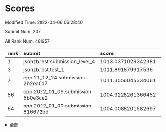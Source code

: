 # Scores

Modified Time: 2022-04-06 06:28:40

Submit Num: 207

All Rank Num: 481957

| rank |               submit               |       score        |       sigma        | pk_num |
| :--- | :--------------------------------- | :----------------- | :----------------- | :----- |
| 1    | jsonzb.test.submission_level_4     | 1013.0371029342381 | 0.808870914326622  | 9310   |
| 3    | jsonzb.test.test_1                 | 1011.891879917536  | 0.794475342582036  | 9315   |
| 7    | cpp.21_12_24.submission-2b2ea0d7   | 1011.3556045334061 | 0.7823965337236719 | 9309   |
| 56   | cpp.2022_01_09.submission-5b0e3de2 | 1004.9228261366452 | 0.7115725528171012 | 9315   |
| 64   | cpp.2022_01_09.submission-816672bd | 1004.0088201582697 | 0.7107591942711143 | 9311   |


<details>
<summary>全部</summary>

| rank |                 submit                 |       score        |       sigma        | pk_num |
| :--- | :------------------------------------- | :----------------- | :----------------- | :----- |
| 1    | jsonzb.test.submission_level_4         | 1013.0371029342381 | 0.808870914326622  | 9310   |
| 2    | gobigger.level_3.submission_level_3_41 | 1011.896620464594  | 0.7936280814177454 | 9314   |
| 3    | jsonzb.test.test_1                     | 1011.891879917536  | 0.794475342582036  | 9315   |
| 4    | gobigger.level_3.submission_level_3_20 | 1011.4958355747203 | 0.7912566577975914 | 9314   |
| 5    | gobigger.level_3.submission_level_3_18 | 1011.4742337828002 | 0.7800620694531627 | 9316   |
| 6    | gobigger.level_3.submission_level_3_14 | 1011.4677877869995 | 0.7889286055100116 | 9313   |
| 7    | cpp.21_12_24.submission-2b2ea0d7       | 1011.3556045334061 | 0.7823965337236719 | 9309   |
| 8    | gobigger.level_3.submission_level_3_45 | 1011.2047723944996 | 0.7926371613127496 | 9312   |
| 9    | gobigger.level_3.submission_level_3_22 | 1011.1163452972786 | 0.7892200000754583 | 9314   |
| 10   | gobigger.level_3.submission_level_3_35 | 1010.9751896873879 | 0.778988062398347  | 9310   |
| 11   | gobigger.level_3.submission_level_3_47 | 1010.9394050919036 | 0.7583285412909297 | 9313   |
| 12   | gobigger.level_3.submission_level_3_16 | 1010.7599768241466 | 0.7640252463131931 | 9310   |
| 13   | gobigger.level_3.submission_level_3_17 | 1010.7103815328579 | 0.7574196713229796 | 9314   |
| 14   | gobigger.level_3.submission_level_3_36 | 1010.6214404907344 | 0.7767003345588026 | 9316   |
| 15   | gobigger.level_3.submission_level_3_48 | 1010.620960068745  | 0.7637511516708156 | 9319   |
| 16   | gobigger.level_3.submission_level_3_37 | 1010.5865486062485 | 0.7650356074721516 | 9311   |
| 17   | gobigger.level_3.submission_level_3_39 | 1010.5481726494723 | 0.7635310416337374 | 9312   |
| 18   | gobigger.level_3.submission_level_3_1  | 1010.5163910568987 | 0.7475759603833442 | 9313   |
| 19   | gobigger.level_3.submission_level_3_42 | 1010.4252241353478 | 0.7605631266339675 | 9309   |
| 20   | gobigger.level_3.submission_level_3_49 | 1010.376791465838  | 0.7676709000346387 | 9309   |
| 21   | gobigger.level_3.submission_level_3_21 | 1010.2603833074133 | 0.7659545581224061 | 9314   |
| 22   | gobigger.level_3.submission_level_3_31 | 1010.182356973941  | 0.7596096392706442 | 9313   |
| 23   | gobigger.level_3.submission_level_3_5  | 1010.1751685825898 | 0.7466095795868373 | 9316   |
| 24   | gobigger.level_3.submission_level_3_23 | 1010.1582647481553 | 0.7483114821105239 | 9311   |
| 25   | gobigger.level_3.submission_level_3_34 | 1010.1509660911167 | 0.7617932115200757 | 9312   |
| 26   | gobigger.level_3.submission_level_3_43 | 1010.1060162219509 | 0.7421556017970675 | 9311   |
| 27   | gobigger.level_3.submission_level_3_44 | 1010.056391568654  | 0.7650806708933009 | 9309   |
| 28   | gobigger.level_3.submission_level_3_2  | 1010.0129257528657 | 0.7728671382596893 | 9312   |
| 29   | gobigger.level_3.submission_level_3_4  | 1010.0064302033402 | 0.7722489673537856 | 9314   |
| 30   | gobigger.level_3.submission_level_3_30 | 1009.9295453459517 | 0.7498701641957112 | 9313   |
| 31   | gobigger.level_3.submission_level_3_25 | 1009.8637424043725 | 0.749875593839807  | 9315   |
| 32   | gobigger.level_3.submission_level_3_13 | 1009.8207231104135 | 0.7556939764474727 | 9315   |
| 33   | gobigger.level_3.submission_level_3_10 | 1009.8199452905922 | 0.7435362582475676 | 9312   |
| 34   | gobigger.level_3.submission_level_3_40 | 1009.7005970404573 | 0.7504843160937393 | 9313   |
| 35   | gobigger.level_3.submission_level_3_28 | 1009.6798731036391 | 0.7493837377076942 | 9316   |
| 36   | gobigger.level_3.submission_level_3_24 | 1009.6629643597184 | 0.7532192421000656 | 9315   |
| 37   | gobigger.level_3.submission_level_3_12 | 1009.6598795323313 | 0.7453567367931405 | 9315   |
| 38   | gobigger.level_3.submission_level_3_11 | 1009.5662004127693 | 0.7366539049884021 | 9313   |
| 39   | gobigger.level_3.submission_level_3_46 | 1009.5073349249853 | 0.7320495698673157 | 9316   |
| 40   | gobigger.level_3.submission_level_3_19 | 1009.389229323881  | 0.7562137047191896 | 9312   |
| 41   | gobigger.level_3.submission_level_3_29 | 1009.3819905115023 | 0.7512350738687203 | 9314   |
| 42   | gobigger.level_3.submission_level_3_38 | 1009.3100128607732 | 0.7553281064186851 | 9312   |
| 43   | gobigger.level_3.submission_level_3_27 | 1009.2187590104238 | 0.7542665842063407 | 9315   |
| 44   | gobigger.level_3.submission_level_3_26 | 1009.0443058769629 | 0.7599383049784971 | 9310   |
| 45   | gobigger.level_3.submission_level_3_32 | 1009.0100318036233 | 0.7673071351399704 | 9314   |
| 46   | gobigger.level_3.submission_level_3_8  | 1008.9971538172756 | 0.7515200169611365 | 9314   |
| 47   | gobigger.level_3.submission_level_3_9  | 1008.9393152985139 | 0.7388197794194051 | 9317   |
| 48   | gobigger.level_3.submission_level_3_3  | 1008.9164234094542 | 0.7500501601508595 | 9308   |
| 49   | gobigger.level_3.submission_level_3_0  | 1008.7563847003714 | 0.7358220497052103 | 9310   |
| 50   | gobigger.level_3.submission_level_3_7  | 1008.6670591648511 | 0.7447881622353687 | 9315   |
| 51   | gobigger.level_3.submission_level_3_33 | 1008.481865156139  | 0.7419491303230419 | 9310   |
| 52   | gobigger.level_3.submission_level_3_15 | 1008.3133977677484 | 0.7222401539056884 | 9314   |
| 53   | gobigger.level_3.submission_level_3_6  | 1007.8148752774005 | 0.7653201305996163 | 9313   |
| 54   | gobigger.level_1.submission_level_1_35 | 1005.0983589140792 | 0.7323284646183287 | 9311   |
| 55   | gobigger.level_1.submission_level_1_26 | 1005.0361624123668 | 0.716259228778064  | 9314   |
| 56   | cpp.2022_01_09.submission-5b0e3de2     | 1004.9228261366452 | 0.7115725528171012 | 9315   |
| 57   | gobigger.level_1.submission_level_1_34 | 1004.7166585168785 | 0.729143600006712  | 9314   |
| 58   | gobigger.level_1.submission_level_1_2  | 1004.6191639061976 | 0.7135414260192011 | 9312   |
| 59   | gobigger.level_1.submission_level_1_19 | 1004.2461245857359 | 0.718101077603257  | 9313   |
| 60   | gobigger.level_1.submission_level_1_20 | 1004.2447604509999 | 0.7309617307035997 | 9313   |
| 61   | gobigger.level_1.submission_level_1_39 | 1004.0920142166707 | 0.72001771338789   | 9313   |
| 62   | gobigger.level_1.submission_level_1_36 | 1004.0888720112112 | 0.7112377421323205 | 9313   |
| 63   | gobigger.level_1.submission_level_1_31 | 1004.0245219430142 | 0.7223081761228428 | 9314   |
| 64   | cpp.2022_01_09.submission-816672bd     | 1004.0088201582697 | 0.7107591942711143 | 9311   |
| 65   | gobigger.level_1.submission_level_1_43 | 1003.9604894553461 | 0.7187468827725552 | 9310   |
| 66   | gobigger.level_1.submission_level_1_13 | 1003.8812297256032 | 0.7282093092579776 | 9313   |
| 67   | gobigger.level_1.submission_level_1_0  | 1003.8212612062247 | 0.7208382839760694 | 9319   |
| 68   | gobigger.level_1.submission_level_1_42 | 1003.6206601709476 | 0.7158417734065682 | 9314   |
| 69   | gobigger.level_1.submission_level_1_49 | 1003.5752288424328 | 0.7137295830510006 | 9313   |
| 70   | gobigger.level_1.submission_level_1_29 | 1003.575062574673  | 0.7191304251122367 | 9306   |
| 71   | gobigger.level_1.submission_level_1_10 | 1003.5346630073832 | 0.7015357096797132 | 9314   |
| 72   | gobigger.level_1.submission_level_1_45 | 1003.4886223071429 | 0.7044927742935916 | 9315   |
| 73   | gobigger.level_1.submission_level_1_47 | 1003.4612689721387 | 0.7006487501078863 | 9308   |
| 74   | gobigger.level_1.submission_level_1_11 | 1003.461032256933  | 0.7221768675552187 | 9314   |
| 75   | gobigger.level_1.submission_level_1_12 | 1003.4538969915312 | 0.7074654297527737 | 9314   |
| 76   | gobigger.level_1.submission_level_1_30 | 1003.4476271518732 | 0.7164108115573202 | 9316   |
| 77   | gobigger.level_1.submission_level_1_24 | 1003.4111715213533 | 0.7052643153014703 | 9313   |
| 78   | gobigger.level_1.submission_level_1_16 | 1003.351744701568  | 0.7118345403203457 | 9315   |
| 79   | gobigger.level_1.submission_level_1_25 | 1003.3280970658329 | 0.7193770448559708 | 9311   |
| 80   | gobigger.level_1.submission_level_1_3  | 1003.2896689620686 | 0.7223808679960873 | 9315   |
| 81   | gobigger.level_1.submission_level_1_5  | 1003.22061325136   | 0.7118630597686758 | 9314   |
| 82   | gobigger.level_1.submission_level_1_48 | 1003.2124534592056 | 0.7172527358360505 | 9315   |
| 83   | gobigger.level_1.submission_level_1_44 | 1003.2033913853729 | 0.7117086368488507 | 9315   |
| 84   | gobigger.level_1.submission_level_1_15 | 1003.1521757392679 | 0.7119148880243931 | 9315   |
| 85   | gobigger.level_1.submission_level_1_38 | 1003.1288590511916 | 0.7167850552677419 | 9313   |
| 86   | gobigger.level_1.submission_level_1_46 | 1003.0902566168124 | 0.7185038337233642 | 9316   |
| 87   | gobigger.level_1.submission_level_1_41 | 1003.0184972028491 | 0.7077456759664903 | 9314   |
| 88   | gobigger.level_1.submission_level_1_40 | 1002.9550876912075 | 0.710120921827825  | 9312   |
| 89   | gobigger.level_1.submission_level_1_17 | 1002.8946042301736 | 0.7079347195707282 | 9318   |
| 90   | gobigger.level_1.submission_level_1_14 | 1002.7995113010955 | 0.7108758541123386 | 9313   |
| 91   | gobigger.level_1.submission_level_1_4  | 1002.7947788372709 | 0.7065296041837297 | 9311   |
| 92   | gobigger.level_1.submission_level_1_27 | 1002.7147730914661 | 0.7208722889059335 | 9311   |
| 93   | gobigger.level_1.submission_level_1_22 | 1002.6778130306891 | 0.7169022736968524 | 9312   |
| 94   | gobigger.level_1.submission_level_1_9  | 1002.6633799439498 | 0.7223581357479498 | 9314   |
| 95   | gobigger.level_1.submission_level_1_37 | 1002.6503130608598 | 0.7200464645232113 | 9315   |
| 96   | gobigger.level_1.submission_level_1_18 | 1002.608150235785  | 0.7282682911611624 | 9315   |
| 97   | gobigger.level_1.submission_level_1_8  | 1002.5981320514104 | 0.7240742102297633 | 9311   |
| 98   | gobigger.level_1.submission_level_1_23 | 1002.4790809897544 | 0.7164762377589303 | 9315   |
| 99   | gobigger.level_1.submission_level_1_1  | 1002.4719943131644 | 0.7105029347787275 | 9318   |
| 100  | gobigger.level_1.submission_level_1_33 | 1002.4498264448118 | 0.7133135392350327 | 9313   |
| 101  | gobigger.level_1.submission_level_1_28 | 1002.4112227816989 | 0.7135794718662521 | 9314   |
| 102  | gobigger.level_1.submission_level_1_21 | 1002.4004103303224 | 0.7119926899431108 | 9316   |
| 103  | gobigger.level_1.submission_level_1_6  | 1002.1806088629352 | 0.7129409375178757 | 9314   |
| 104  | gobigger.level_1.submission_level_1_7  | 1002.1442209743175 | 0.7076346401985341 | 9313   |
| 105  | gobigger.level_1.submission_level_1_32 | 1001.5769230961018 | 0.7099832749515577 | 9312   |
| 106  | gobigger.random.submission_random_13   | 996.8908913612867  | 0.6998280822510078 | 9312   |
| 107  | gobigger.random.submission_random_48   | 996.8287181349845  | 0.7164880987993928 | 9311   |
| 108  | gobigger.random.submission_random_10   | 996.7893285731593  | 0.7091654069880335 | 9313   |
| 109  | gobigger.random.submission_random_20   | 996.765784655709   | 0.7091418252348283 | 9318   |
| 110  | gobigger.random.submission_random_46   | 996.7610281976412  | 0.7063603857615074 | 9313   |
| 111  | gobigger.random.submission_random_39   | 996.6071114746269  | 0.7022842358652007 | 9315   |
| 112  | gobigger.random.submission_random_22   | 996.6017991406655  | 0.706003818768892  | 9313   |
| 113  | gobigger.random.submission_random_14   | 996.5979318703744  | 0.720987537545628  | 9313   |
| 114  | gobigger.random.submission_random_1    | 996.5704029120776  | 0.708740277988378  | 9315   |
| 115  | gobigger.random.submission_random_6    | 996.5419955048234  | 0.7201045638888305 | 9316   |
| 116  | gobigger.random.submission_random_38   | 996.5067935791114  | 0.7102354566291913 | 9312   |
| 117  | gobigger.random.submission_random_41   | 996.4918924654049  | 0.7163586570322504 | 9311   |
| 118  | gobigger.random.submission_random_16   | 996.4284707519113  | 0.7156949643361735 | 9313   |
| 119  | gobigger.random.submission_random_25   | 996.4074321190641  | 0.7027263923028632 | 9311   |
| 120  | gobigger.random.submission_random_8    | 996.3523633459691  | 0.703714450442203  | 9316   |
| 121  | gobigger.random.submission_random_12   | 996.3122076525074  | 0.7153977525667992 | 9315   |
| 122  | gobigger.random.submission_random_7    | 996.2759848234933  | 0.7106971990788771 | 9315   |
| 123  | gobigger.random.submission_random_26   | 996.2713536108183  | 0.7019294586809045 | 9308   |
| 124  | gobigger.random.submission_random_0    | 996.2271582548682  | 0.7048858812692648 | 9315   |
| 125  | gobigger.random.submission_random_33   | 996.2051277067671  | 0.7130370447368306 | 9306   |
| 126  | gobigger.random.submission_random_5    | 996.204729335419   | 0.6988905280750859 | 9312   |
| 127  | gobigger.random.submission_random_24   | 996.2007372098383  | 0.7150578427953306 | 9314   |
| 128  | gobigger.random.submission_random_11   | 996.1924547598567  | 0.7103551052941971 | 9315   |
| 129  | gobigger.random.submission_random_3    | 996.1917713124491  | 0.7069039913423295 | 9310   |
| 130  | gobigger.random.submission_random_23   | 996.1753857259487  | 0.6969822625293421 | 9307   |
| 131  | gobigger.random.submission_random_27   | 996.1733610806381  | 0.6994711942490324 | 9310   |
| 132  | gobigger.random.submission_random_18   | 996.1705368226294  | 0.7031375028130521 | 9316   |
| 133  | gobigger.random.submission_random_37   | 996.0711065684079  | 0.7030463791594929 | 9309   |
| 134  | gobigger.random.submission_random_31   | 996.0573011929137  | 0.7014832772701984 | 9308   |
| 135  | gobigger.random.submission_random_17   | 995.964726382819   | 0.7149158655654383 | 9310   |
| 136  | gobigger.random.submission_random_32   | 995.9557319258856  | 0.708049621017152  | 9312   |
| 137  | gobigger.random.submission_random_49   | 995.9557157628024  | 0.7019769317921254 | 9316   |
| 138  | gobigger.random.submission_random_45   | 995.858592907356   | 0.7166425378917705 | 9308   |
| 139  | gobigger.random.submission_random_44   | 995.8310864896225  | 0.7058761632120514 | 9314   |
| 140  | gobigger.random.submission_random_43   | 995.7728763269988  | 0.7135553066133262 | 9317   |
| 141  | gobigger.random.submission_random_21   | 995.7627190353327  | 0.700539948352522  | 9308   |
| 142  | gobigger.random.submission_random_9    | 995.7307015498002  | 0.7102086457506983 | 9314   |
| 143  | gobigger.random.submission_random_34   | 995.7306113259882  | 0.7129415906890718 | 9316   |
| 144  | gobigger.random.submission_random_36   | 995.5955671700217  | 0.7255560659814451 | 9311   |
| 145  | gobigger.random.submission_random_28   | 995.5521300345048  | 0.7235947198264286 | 9319   |
| 146  | gobigger.random.submission_random_40   | 995.5172105039013  | 0.7033735979960429 | 9316   |
| 147  | gobigger.random.submission_random_30   | 995.5027173652313  | 0.7080713602425096 | 9313   |
| 148  | gobigger.random.submission_random_2    | 995.4909733060713  | 0.7014593152970988 | 9318   |
| 149  | gobigger.random.submission_random_42   | 995.3792529716709  | 0.7103067825811774 | 9312   |
| 150  | gobigger.random.submission_random_15   | 995.2473311584877  | 0.7274580459238259 | 9312   |
| 151  | gobigger.random.submission_random_19   | 995.2327196735307  | 0.714620400545581  | 9315   |
| 152  | gobigger.level_2.submission_level_2_16 | 995.1057902850746  | 0.7281595722015562 | 9315   |
| 153  | gobigger.random.submission_random_35   | 995.0360823375623  | 0.7237762915480825 | 9316   |
| 154  | gobigger.random.submission_random_47   | 995.0323893072364  | 0.7165375937335462 | 9309   |
| 155  | gobigger.random.submission_random_4    | 994.9863469480038  | 0.7124887007832744 | 9313   |
| 156  | gobigger.level_2.submission_level_2_18 | 994.1641124793355  | 0.7092645907497386 | 9314   |
| 157  | gobigger.random.submission_random_29   | 994.0227774481781  | 0.7090440769418719 | 9314   |
| 158  | gobigger.level_2.submission_level_2_35 | 993.863009447103   | 0.7382227938481309 | 9319   |
| 159  | gobigger.level_2.submission_level_2_38 | 993.7711661939992  | 0.7286201543698475 | 9315   |
| 160  | gobigger.level_2.submission_level_2_6  | 993.175788711403   | 0.7368730063696589 | 9315   |
| 161  | gobigger.level_2.submission_level_2_23 | 993.0599015094601  | 0.7492227301766696 | 9307   |
| 162  | gobigger.level_2.submission_level_2_5  | 993.0281592517049  | 0.7439980375941188 | 9315   |
| 163  | gobigger.level_2.submission_level_2_31 | 992.9614491094442  | 0.7333472220469568 | 9311   |
| 164  | gobigger.level_2.submission_level_2_47 | 992.9595087075801  | 0.7384488601943847 | 9314   |
| 165  | gobigger.level_2.submission_level_2_36 | 992.7989668016033  | 0.7421382560880713 | 9315   |
| 166  | gobigger.level_2.submission_level_2_0  | 992.743345401698   | 0.737580117303211  | 9313   |
| 167  | gobigger.level_2.submission_level_2_46 | 992.7259416188417  | 0.714567610481687  | 9314   |
| 168  | gobigger.level_2.submission_level_2_39 | 992.6680451697586  | 0.7345801843133128 | 9316   |
| 169  | gobigger.level_2.submission_level_2_11 | 992.5920936900634  | 0.7250514433636512 | 9311   |
| 170  | gobigger.level_2.submission_level_2_25 | 992.5788273560186  | 0.7546461552186847 | 9315   |
| 171  | gobigger.level_2.submission_level_2_29 | 992.5346215630187  | 0.7469216110430953 | 9316   |
| 172  | gobigger.level_2.submission_level_2_21 | 992.4777109519617  | 0.739679172756412  | 9319   |
| 173  | gobigger.level_2.submission_level_2_32 | 992.4094181790232  | 0.7481006480374042 | 9318   |
| 174  | gobigger.level_2.submission_level_2_13 | 992.3845472254161  | 0.7536058578599816 | 9311   |
| 175  | gobigger.level_2.submission_level_2_30 | 992.3416141125623  | 0.7535480925629175 | 9312   |
| 176  | gobigger.level_2.submission_level_2_34 | 992.2656939663323  | 0.7482568070677171 | 9312   |
| 177  | gobigger.level_2.submission_level_2_19 | 992.2513528709308  | 0.749896432084661  | 9313   |
| 178  | gobigger.level_2.submission_level_2_24 | 992.2346933402043  | 0.7489939419829084 | 9315   |
| 179  | gobigger.level_2.submission_level_2_45 | 992.1545276798     | 0.7671783879300617 | 9308   |
| 180  | gobigger.level_2.submission_level_2_26 | 992.1283061035668  | 0.7596172941184223 | 9315   |
| 181  | gobigger.level_2.submission_level_2_3  | 992.100937899145   | 0.75110912334071   | 9312   |
| 182  | gobigger.level_2.submission_level_2_10 | 992.0902684985505  | 0.7303256780553083 | 9312   |
| 183  | gobigger.level_2.submission_level_2_40 | 992.0725814482273  | 0.7404251182524629 | 9313   |
| 184  | gobigger.level_2.submission_level_2_14 | 992.0586472136351  | 0.7565264863459898 | 9315   |
| 185  | gobigger.level_2.submission_level_2_48 | 992.0345740697676  | 0.747793781261242  | 9318   |
| 186  | gobigger.level_2.submission_level_2_33 | 991.92960814754    | 0.7560755794203762 | 9310   |
| 187  | gobigger.level_2.submission_level_2_28 | 991.897480875639   | 0.7378074714265083 | 9310   |
| 188  | gobigger.level_2.submission_level_2_2  | 991.8525575430301  | 0.7728746509515426 | 9313   |
| 189  | gobigger.level_2.submission_level_2_37 | 991.8018948732672  | 0.7643960846156477 | 9313   |
| 190  | gobigger.level_2.submission_level_2_12 | 991.7822405395956  | 0.745568100362031  | 9315   |
| 191  | gobigger.level_2.submission_level_2_49 | 991.7607624512223  | 0.7408092721457823 | 9308   |
| 192  | gobigger.level_2.submission_level_2_43 | 991.7440740169513  | 0.747319462788404  | 9316   |
| 193  | gobigger.level_2.submission_level_2_7  | 991.7118534538943  | 0.7741255997813141 | 9308   |
| 194  | gobigger.level_2.submission_level_2_22 | 991.707573476499   | 0.7539522532977164 | 9316   |
| 195  | gobigger.level_2.submission_level_2_1  | 991.6044067427904  | 0.7770783641253519 | 9312   |
| 196  | gobigger.level_2.submission_level_2_17 | 991.5748301166761  | 0.7468037487981006 | 9316   |
| 197  | gobigger.level_2.submission_level_2_27 | 991.5674069214981  | 0.7564341322475165 | 9309   |
| 198  | gobigger.level_2.submission_level_2_44 | 991.5651564752386  | 0.7676934303530316 | 9314   |
| 199  | gobigger.level_2.submission_level_2_9  | 991.508756422619   | 0.7355196341194563 | 9313   |
| 200  | gobigger.level_2.submission_level_2_41 | 991.2694831390137  | 0.7322800193722909 | 9315   |
| 201  | gobigger.level_2.submission_level_2_42 | 991.2613112840545  | 0.7416287523446621 | 9315   |
| 202  | gobigger.level_2.submission_level_2_8  | 991.1959795918365  | 0.75903660872831   | 9312   |
| 203  | gobigger.level_2.submission_level_2_4  | 991.1713138347045  | 0.7466008113650484 | 9310   |
| 204  | gobigger.level_2.submission_level_2_15 | 991.0753561887365  | 0.7743218522333004 | 9312   |
| 205  | gobigger.level_2.submission_level_2_20 | 990.7593434267798  | 0.7543955739424223 | 9314   |
| 206  | gobigger.none.submission_none_0        | 978.2843984917349  | 1.3000040601263423 | 9315   |
| 207  | gobigger.none.submission_none_1        | 975.5585187890636  | 1.505371677306996  | 9314   |

</details>